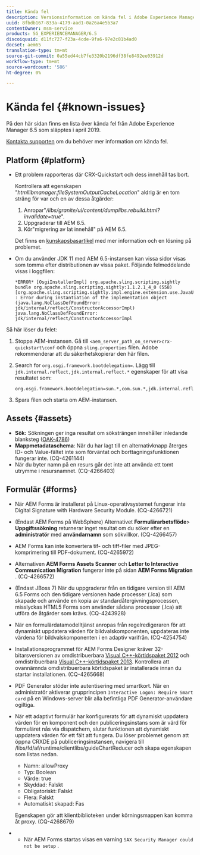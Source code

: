 ```yaml
---
title: Kända fel
description: Versionsinformation om kända fel i Adobe Experience Manager 6.5
uuid: 8fbdb167-833a-4179-aad1-0a26a4e5b3a7
contentOwner: msm-service
products: SG_EXPERIENCEMANAGER/6.5
discoiquuid: d11fc727-f23a-4cde-9fa6-97e2c81b4ad0
docset: aem65
translation-type: tm+mt
source-git-commit: 0a55ed44cb7fe3320b2196df38fe8492ee03912d
workflow-type: tm+mt
source-wordcount: '586'
ht-degree: 0%

---
```



# Kända fel {#known-issues}

På den här sidan finns en lista över kända fel från Adobe Experience Manager 6.5 som släpptes i april 2019.

[Kontakta supporten](https://helpx.adobe.com/support/experience-manager.html) om du behöver mer information om kända fel.

## Platform {#platform}

* Ett problem rapporteras där CRX-Quickstart och dess innehåll tas bort.

   Kontrollera att egenskapen &quot;*htmllibmanager.fileSystemOutputCacheLocation*&quot; aldrig är en tom sträng för var och en av dessa åtgärder:

   1. Anropar&quot;*/libs/granite/ui/content/dumplibs.rebuild.html?invalidate=true*&quot;.
   2. Uppgraderar till AEM 6.5.
   3. Kör&quot;migrering av lat innehåll&quot; på AEM 6.5.

   Det finns en [kunskapsbasartikel](https://helpx.adobe.com/experience-manager/kb/avoid-crx-quickstart-deletion-in-aem-6-5.html) med mer information och en lösning på problemet.

* Om du använder JDK 11 med AEM 6.5-instansen kan vissa sidor visas som tomma efter distributionen av vissa paket. Följande felmeddelande visas i loggfilen:

   ```
   *ERROR* [OsgiInstallerImpl] org.apache.sling.scripting.sightly bundle org.apache.sling.scripting.sightly:1.1.2.1_4_0 (558)[org.apache.sling.scripting.sightly.impl.engine.extension.use.JavaUseProvider(3345)] : Error during instantiation of the implementation object (java.lang.NoClassDefFoundError: jdk/internal/reflect/ConstructorAccessorImpl)
   java.lang.NoClassDefFoundError: jdk/internal/reflect/ConstructorAccessorImpl
   ```

Så här löser du felet:

1. Stoppa AEM-instansen. Gå till `<aem_server_path_on_server>crx-quickstart\conf` och öppna `sling.properties` filen. Adobe rekommenderar att du säkerhetskopierar den här filen.

2. Search for `org.osgi.framework.bootdelegation=`. Lägg till `jdk.internal.reflect,jdk.internal.reflect.*` egenskaper för att visa resultatet som:

   ```
   org.osgi.framework.bootdelegation=sun.*,com.sun.*,jdk.internal.reflect,jdk.internal.reflect.*
   ```

3. Spara filen och starta om AEM-instansen.

## Assets {#assets}

* **Sök:** Sökningen ger inga resultat om söksträngen innehåller inledande blanksteg ([OAK-4786](https://issues.apache.org/jira/browse/OAK-4786))
* **Mappmetadataschema**: När du har lagt till en alternativknapp återges ID- och Value-fältet inte som förväntat och borttagningsfunktionen fungerar inte. (CQ-4261144)
* När du byter namn på en resurs går det inte att använda ett tomt utrymme i resursnamnet. (CQ-4266403)

## Formulär {#forms}

* När AEM Forms är installerat på Linux-operativsystemet fungerar inte Digital Signature with Hardware Security Module. (CQ-4266721)
* (Endast AEM Forms på WebSphere) Alternativet **Formulärarbetsflöde**> **Uppgiftssökning** returnerar inget resultat om du söker efter en **administratör** med **användarnamn** som sökvillkor. (CQ-4266457)

* AEM Forms kan inte konvertera tif- och tiff-filer med JPEG-komprimering till PDF-dokument. (CQ-4265972)
* Alternativen **AEM Forms Assets Scanner** och **Letter to Interactive Communication Migration** fungerar inte på sidan **AEM Forms Migration** . (CQ-4266572)

* (Endast JBoss 7) När du uppgraderar från en tidigare version till AEM 6.5 Forms och den tidigare versionen hade processer (.lca) som skapade och använde en kopia av standardåtergivningsprocessen, misslyckas HTML5 Forms som använder sådana processer (.lca) att utföra de åtgärder som krävs. (CQ-4243928)
* När en formulärdatamodelltjänst anropas från regelredigeraren för att dynamiskt uppdatera värden för bildvalskomponenten, uppdateras inte värdena för bildvalskomponenten i en adaptiv varifrån. (CQ-4254754)
* Installationsprogrammet för AEM Forms Designer kräver 32-bitarsversionen av omdistribuerbara [Visual C++-körtidspaket 2012](https://support.microsoft.com/en-in/help/2977003/the-latest-supported-visual-c-downloads) och omdistribuerbara [Visual C++-körtidspaket 2013](https://support.microsoft.com/en-in/help/3179560/update-for-visual-c-2013-and-visual-c-redistributable-package). Kontrollera att ovannämnda omdistribuerbara körtidspaket är installerade innan du startar installationen. (CQ-4265668)

* PDF Generator stöder inte autentisering med smartkort.  När en administratör aktiverar grupprincipen `Interactive Logon: Require Smart card` på en Windows-server blir alla befintliga PDF Generator-användare ogiltiga.

* När ett adaptivt formulär har konfigurerats för att dynamiskt uppdatera värden för en komponent och den publiceringsinstans som är värd för formuläret nås via dispatchern, slutar funktionen att dynamiskt uppdatera värden för ett fält att fungera. Du löser problemet genom att öppna CRXDE på publiceringsinstansen, navigera till /libs/fd/af/runtime/clientlibs/guideChartReducer och skapa egenskapen som listas nedan.

   * Namn: allowProxy
   * Typ: Boolean
   * Värde: true
   * Skyddad: Falskt
   * Obligatoriskt: Falskt
   * Flera: Falskt
   * Automatiskt skapad: Fas

   Egenskapen gör att klientbiblioteken under körningsmappen kan komma åt proxy. (CQ-4268679)

* 
   * När AEM Forms startas visas en varning `SAX Security Manager could not be setup` .